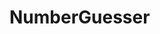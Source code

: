 # NumberGuesser

<!-- Your program should be able to handle a person thinking of a number between 1 and 1024.
Your program should assume the human player would answer any guess truthfully.

Problem

Once the program starts, display a Welcome greeting to the user describing the challenge.

Prompt the user with your guess and allow them to tell you if their number is higher, lower, or correct.
Keep refining your guess until you have the correct answer.

Use methods to organize your code. Here are some suggestions for methods you might use:

ShowGreeting
ComputeNewLowIfTooLow
ComputeNewHighIfTooHigh
BragWhenCorrect
Use at least one or two methods

Possible solution approach besides:
What happens if the number is 0? specify range at random 1-1024?
How to know which number the computer picks?
Once I figure out what number it is save it to the correctNumber variable?

Example
Greeting to user or player and description of the game.
-Console.WriteLine("I am thinking of a number between 1-1024. Enter your best guess for a number: .")
-The guess will be a number therefore it will be an int. Grab the string and convert it to int and save it to a variable named playerNumber.

Data
-random
-lists
loops
-control flow if else or maybe switch or


Lists?
User Console.WriteLine() for message to user
If number is equal to the correctNumber then, you are right! Winner!!!
If number is greater than correctNumber then, too high!.
If number is less than correctNumber then, too low!.


loops

Algorithm
1- When game starts, Console.WriteLine() a greeting to the player, describing the challenge:
Console.WriteLine("I am thinking of a number between 1-1024. Enter your best guess for a number: .");
If number is less than correctNumber then, print too low.
If number is greater than correctNumber then, print too high.
If number is equal to the correctNumber then, print you win!
End the game.

Code
-->
